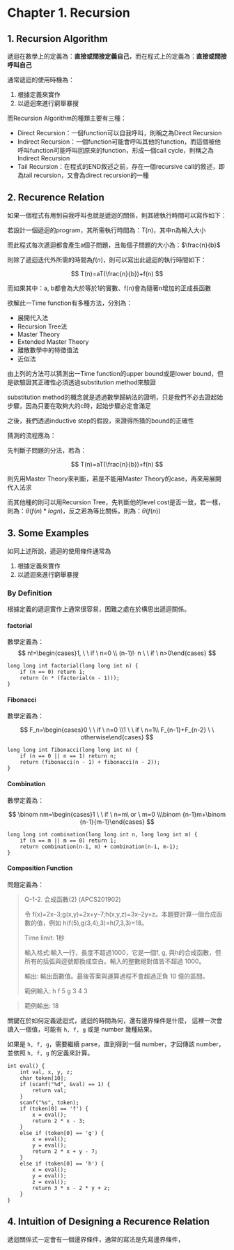 # Chapter 1. Recursion

## 1. Recursion Algorithm

遞迴在數學上的定義為：**直接或間接定義自己**，而在程式上的定義為：**直接或間接呼叫自己**

通常遞迴的使用時機為：

1. 根據定義來實作
2. 以遞迴來進行窮舉暴搜

而Recursion Algorithm的種類主要有三種：

- Direct Recursion：一個function可以自我呼叫，則稱之為Direct Recursion
- Indirect Recursion：一個function可能會呼叫其他的function，而這個被他呼叫function可能呼叫回原來的function，形成一個call cycle，則稱之為Indirect Recursion
- Tail Recursion：在程式的END敘述之前，存在一個recursive call的敘述，即為tail recursion，又會為direct recursion的一種

## 2. Recurence Relation

如果一個程式有用到自我呼叫也就是遞迴的關係，則其總執行時間可以寫作如下：

若設計一個遞迴的program，其所需執行時間為：$T(n)$，其中n為輸入大小

而此程式每次遞迴都會產生a個子問題，且每個子問題的大小為：$\frac{n}{b}$

則除了遞迴迭代外所需的時間為$f(n)$，則可以寫出此遞迴的執行時間如下：

$$
T(n)=aT(\frac{n}{b})+f(n)
$$

而如果其中：a, b都會為大於等於1的實數、f(n)會為隨著n增加的正成長函數

欲解此一Time function有多種方法，分別為：

- 展開代入法
- Recursion Tree法
- Master Theory
- Extended Master Theory
- 離散數學中的特徵值法
- 近似法

由上列的方法可以猜測出一Time function的upper bound或是lower bound，但是欲驗證其正確性必須透過substitution method來驗證

substitution method的概念就是透過數學歸納法的證明，只是我們不必去證起始步驟，因為只要在取夠大的c時，起始步驟必定會滿足

之後，我們透過inductive step的假設，來證得所猜的bound的正確性

猜測的流程應為：

先判斷子問題的分法，若為：

$$
T(n)=aT(\frac{n}{b})+f(n)
$$

則先用Master Theory來判斷，若是不能用Master Theory的case，再來用展開代入法求

而其他種的則可以用Recursion Tree，先判斷他的level cost是否一致，若一樣，則為：$\theta(f(n)*logn)$，反之若為等比關係，則為：$\theta(f(n))$

## 3. Some Examples

如同上述所說，遞迴的使用條件通常為

1. 根據定義來實作
2. 以遞迴來進行窮舉暴搜

### By Definition

根據定義的遞迴實作上通常很容易，困難之處在於構思出遞迴關係。

#### factorial

數學定義為：
$$
n!=\begin{cases}1, \ \ if \ n=0 \\ (n-1)!· n \ \ if \ n>0\end{cases}
$$

```
long long int factorial(long long int n) {
	if (n == 0) return 1;
	return (n * (factorial(n - 1)));
}
```

#### Fibonacci

數學定義為：

$$
F_n=\begin{cases}0 \ \ if \ n=0 \\1 \ \ if \ n=1\\ F_{n-1}+F_{n-2} \ \ otherwise\end{cases}
$$

```
long long int fibonacci(long long int n) {
	if (n == 0 || n == 1) return n;
	return (fibonacci(n - 1) + fibonacci(n - 2));
}
```

#### Combination

數學定義為：

$$
\binom nm=\begin{cases}1 \ \ if \ n=m\ or \ m=0 \\\binom {n-1}m+\binom {n-1}{m-1}\end{cases}
$$

```
long long int combination(long long int n, long long int m) {
	if (n == m || m == 0) return 1;
	return combination(n-1, m) + combination(n-1, m-1);
}
```

#### Composition Function

問題定義為：

>Q-1-2. 合成函數(2) (APCS201902)
>
> 令 f(x)=2x–3;g(x,y)=2x+y–7;h(x,y,z)=3x–2y+z。本題要計算一個合成函數的值，例如 h(f(5),g(3,4),3)=h(7,3,3)=18。 
> 
> Time limit: 1秒
> 
> 輸入格式:輸入一行，長度不超過1000，它是一個f, g, 與h的合成函數，但所有的括弧與逗號都換成空白。輸入的整數絕對值皆不超過 1000。
> 
> 輸出: 輸出函數值。最後答案與運算過程不會超過正負 10 億的區間。 
> 
> 範例輸入:
h f 5 g 3 4 3

> 範例輸出:
18

關鍵在於如何定義遞迴式，遞迴的時間為何，還有邊界條件是什麼，
這裡一次會讀入一個值，可能有 ```h, f, g``` 或是 number 幾種結果。

如果是 ```h, f, g```，需要繼續 parse，直到得到一個 number，才回傳該 number，並依照 ```h, f, g``` 的定義來計算。

```
int eval() {
	int val, x, y, z;
	char token[10];
	if (scanf("%d", &val) == 1) {
		return val;
	}
	scanf("%s", token);
	if (token[0] == 'f') {
		x = eval();
		return 2 * x - 3;
	}
	else if (token[0] == 'g') {
		x = eval();
		y = eval();
		return 2 * x + y - 7;
	}
	else if (token[0] == 'h') {
		x = eval();
		y = eval();
		z = eval();
		return 3 * x - 2 * y + z;
	}
}
```

## 4. Intuition of Designing a Recurence Relation

遞迴關係式一定會有一個邊界條件，通常的寫法是先寫邊界條件， 